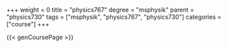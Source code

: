 +++
weight = 0
title = "physics767"
degree = "msphysik"
parent = "physics730"
tags = ["msphysik", "physics767", "physics730"]
categories = ["course"]
+++

{{< genCoursePage >}}
